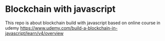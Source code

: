 # Blockchain with javascript

This repo is about blockchain build with javascript based on online course in udemy https://www.udemy.com/build-a-blockchain-in-javascript/learn/v4/overview
